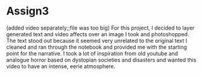 # Assign3
(added video separately;;file was too big)
For this project, I decided to layer generated text and video affects over an image I took and photoshopped. The text stood out because it seemed very unrelated to the original text I cleaned and ran through the notebook and provided me with the starting point for the narrative. I took a lot of inspiration from old youtube and analogue horror based on dystopian societies and disasters and wanted this video to have an intense, eerie atmosphere.
